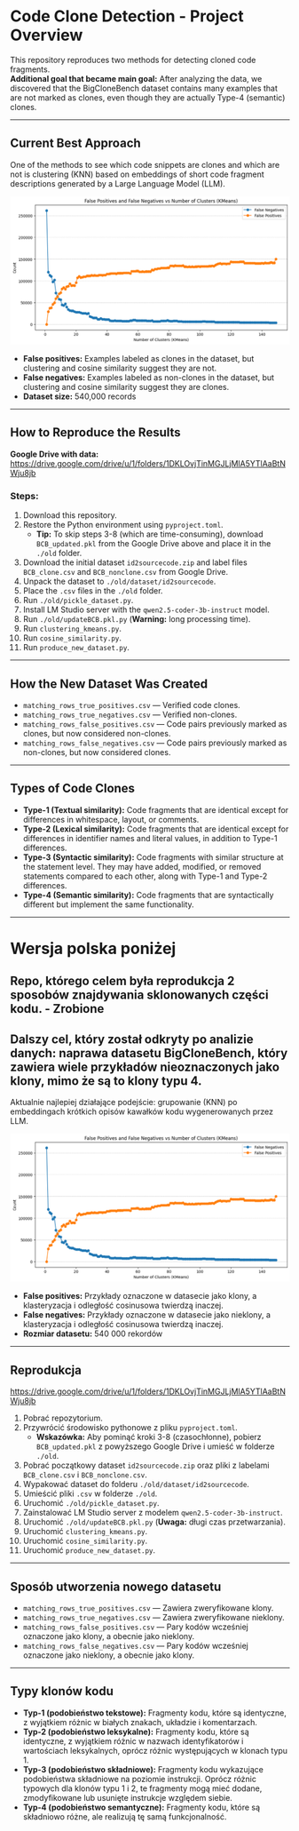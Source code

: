 # Code Clone Detection - Project Overview

This repository reproduces two methods for detecting cloned code fragments.  
**Additional goal that became main goal:** After analyzing the data, we discovered that the BigCloneBench dataset contains many examples that are not marked as clones, even though they are actually Type-4 (semantic) clones.

---

## Current Best Approach

One of the methods to see which code snippets are clones and which are not is clustering (KNN) based on embeddings of short code fragment descriptions generated by a Large Language Model (LLM).

![Clusterization Results](clusterization_results.png)

- **False positives:** Examples labeled as clones in the dataset, but clustering and cosine similarity suggest they are not.
- **False negatives:** Examples labeled as non-clones in the dataset, but clustering and cosine similarity suggest they are clones.
- **Dataset size:** 540,000 records

---

## How to Reproduce the Results

**Google Drive with data:**  
https://drive.google.com/drive/u/1/folders/1DKLOvjTinMGJLjMlA5YTlAaBtNWju8jb

### Steps:

1. Download this repository.
2. Restore the Python environment using `pyproject.toml`.
   - **Tip:** To skip steps 3-8 (which are time-consuming), download `BCB_updated.pkl` from the Google Drive above and place it in the `./old` folder.
3. Download the initial dataset `id2sourcecode.zip` and label files `BCB_clone.csv` and `BCB_nonclone.csv` from Google Drive.
4. Unpack the dataset to `./old/dataset/id2sourcecode`.
5. Place the `.csv` files in the `./old` folder.
6. Run `./old/pickle_dataset.py`.
7. Install LM Studio server with the `qwen2.5-coder-3b-instruct` model.
8. Run `./old/updateBCB.pkl.py` (**Warning:** long processing time).
9. Run `clustering_kmeans.py`.
10. Run `cosine_similarity.py`.
11. Run `produce_new_dataset.py`.

---

## How the New Dataset Was Created

- `matching_rows_true_positives.csv` — Verified code clones.
- `matching_rows_true_negatives.csv` — Verified non-clones.
- `matching_rows_false_positives.csv` — Code pairs previously marked as clones, but now considered non-clones.
- `matching_rows_false_negatives.csv` — Code pairs previously marked as non-clones, but now considered clones.

---

## Types of Code Clones

- **Type-1 (Textual similarity):** Code fragments that are identical except for differences in whitespace, layout, or comments.
- **Type-2 (Lexical similarity):** Code fragments that are identical except for differences in identifier names and literal values, in addition to Type-1 differences.
- **Type-3 (Syntactic similarity):** Code fragments with similar structure at the statement level. They may have added, modified, or removed statements compared to each other, along with Type-1 and Type-2 differences.
- **Type-4 (Semantic similarity):** Code fragments that are syntactically different but implement the same functionality.

---

# Wersja polska poniżej

## Repo, którego celem była reprodukcja 2 sposobów znajdywania sklonowanych części kodu. - Zrobione
## Dalszy cel, który został odkryty po analizie danych: naprawa datasetu BigCloneBench, który zawiera wiele przykładów nieoznaczonych jako klony, mimo że są to klony typu 4.

Aktualnie najlepiej działające podejście: grupowanie (KNN) po embeddingach krótkich opisów kawałków kodu wygenerowanych przez LLM.

![](clusterization_results.png)

- **False positives:** Przykłady oznaczone w datasecie jako klony, a klasteryzacja i odległość cosinusowa twierdzą inaczej.
- **False negatives:** Przykłady oznaczone w datasecie jako nieklony, a klasteryzacja i odległość cosinusowa twierdzą inaczej.
- **Rozmiar datasetu:** 540 000 rekordów

---

## Reprodukcja

https://drive.google.com/drive/u/1/folders/1DKLOvjTinMGJLjMlA5YTlAaBtNWju8jb

1. Pobrać repozytorium.
2. Przywrócić środowisko pythonowe z pliku `pyproject.toml`.
   - **Wskazówka:** Aby pominąć kroki 3-8 (czasochłonne), pobierz `BCB_updated.pkl` z powyższego Google Drive i umieść w folderze `./old`.
3. Pobrać początkowy dataset `id2sourcecode.zip` oraz pliki z labelami `BCB_clone.csv` i `BCB_nonclone.csv`.
4. Wypakować dataset do folderu `./old/dataset/id2sourcecode`.
5. Umieścić pliki `.csv` w folderze `./old`.
6. Uruchomić `./old/pickle_dataset.py`.
7. Zainstalować LM Studio server z modelem `qwen2.5-coder-3b-instruct`.
8. Uruchomić `./old/updateBCB.pkl.py` (**Uwaga:** długi czas przetwarzania).
9. Uruchomić `clustering_kmeans.py`.
10. Uruchomić `cosine_similarity.py`.
11. Uruchomić `produce_new_dataset.py`.

---

## Sposób utworzenia nowego datasetu

- `matching_rows_true_positives.csv` — Zawiera zweryfikowane klony.
- `matching_rows_true_negatives.csv` — Zawiera zweryfikowane nieklony.
- `matching_rows_false_positives.csv` — Pary kodów wcześniej oznaczone jako klony, a obecnie jako nieklony.
- `matching_rows_false_negatives.csv` — Pary kodów wcześniej oznaczone jako nieklony, a obecnie jako klony.

---

## Typy klonów kodu

- **Typ-1 (podobieństwo tekstowe):** Fragmenty kodu, które są identyczne, z wyjątkiem różnic w białych znakach, układzie i komentarzach.
- **Typ-2 (podobieństwo leksykalne):** Fragmenty kodu, które są identyczne, z wyjątkiem różnic w nazwach identyfikatorów i wartościach leksykalnych, oprócz różnic występujących w klonach typu 1.
- **Typ-3 (podobieństwo składniowe):** Fragmenty kodu wykazujące podobieństwa składniowe na poziomie instrukcji. Oprócz różnic typowych dla klonów typu 1 i 2, te fragmenty mogą mieć dodane, zmodyfikowane lub usunięte instrukcje względem siebie.
- **Typ-4 (podobieństwo semantyczne):** Fragmenty kodu, które są składniowo różne, ale realizują tę samą funkcjonalność.